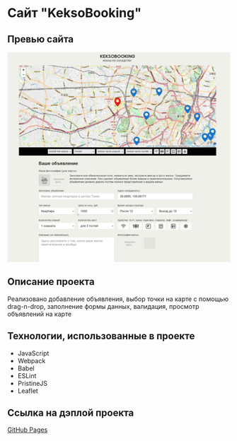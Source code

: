 # Сайт "KeksoBooking"

## Превью сайта

![Превью сайта](./preview.jpg)

## Описание проекта

Реализовано добавление объявления, выбор точки на карте с помощью drag-n-drop, заполнение формы данных, валидация, просмотр объявлений на карте

## Технологии, использованные в проекте

* JavaScript
* Webpack
* Babel
* ESLint
* PristineJS
* Leaflet

## Ссылка на дэплой проекта

[GitHub Pages](https://mvttsun.github.io/KeksoBooking/)
